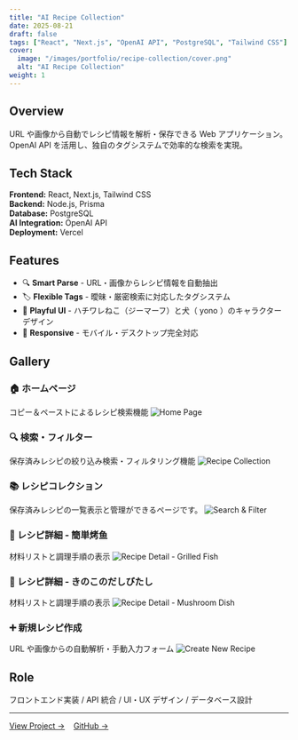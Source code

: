 ```yaml
---
title: "AI Recipe Collection"
date: 2025-08-21
draft: false
tags: ["React", "Next.js", "OpenAI API", "PostgreSQL", "Tailwind CSS"]
cover:
  image: "/images/portfolio/recipe-collection/cover.png"
  alt: "AI Recipe Collection"
weight: 1
---
```


## Overview

URL や画像から自動でレシピ情報を解析・保存できる Web アプリケーション。  
OpenAI API を活用し、独自のタグシステムで効率的な検索を実現。

## Tech Stack

**Frontend:** React, Next.js, Tailwind CSS  
**Backend:** Node.js, Prisma  
**Database:** PostgreSQL  
**AI Integration:** OpenAI API  
**Deployment:** Vercel

## Features

- 🔍 **Smart Parse** - URL・画像からレシピ情報を自動抽出
- 🏷️ **Flexible Tags** - 曖昧・厳密検索に対応したタグシステム
- 🎨 **Playful UI** - ハチワレねこ（ジーマーフ）と犬（ yono ）のキャラクターデザイン
- 📱 **Responsive** - モバイル・デスクトップ完全対応

## Gallery

### 🏠 ホームページ

コピー＆ペーストによるレシピ検索機能
![Home Page](/images/portfolio/recipe-collection/cover.png)

### 🔍 検索・フィルター

保存済みレシピの絞り込み検索・フィルタリング機能
![Recipe Collection](/images/portfolio/recipe-collection/002.png)

### 📚 レシピコレクション

保存済みレシピの一覧表示と管理ができるページです。
![Search & Filter](/images/portfolio/recipe-collection/003.png)

### 🍜 レシピ詳細 - 簡単烤鱼

材料リストと調理手順の表示
![Recipe Detail - Grilled Fish](/images/portfolio/recipe-collection/004.png)

### 🍝 レシピ詳細 - きのこのだしびたし

材料リストと調理手順の表示
![Recipe Detail - Mushroom Dish](/images/portfolio/recipe-collection/005.png)

### ➕ 新規レシピ作成

URL や画像からの自動解析・手動入力フォーム
![Create New Recipe](/images/portfolio/recipe-collection/006.png)

## Role

フロントエンド実装 / API 統合 / UI・UX デザイン / データベース設計

---

[View Project →](https://vercel.com/maomaos-projects-be35163b/recipe-project) &nbsp;&nbsp; [GitHub →](https://github.com/qingmao-cell/recipe-project)
